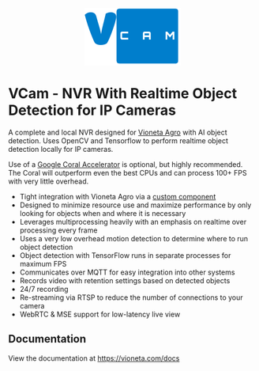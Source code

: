 <p align="center">
  <img align="center" alt="logo" src="docs/static/img/favicon.png">
</p>

# VCam - NVR With Realtime Object Detection for IP Cameras

A complete and local NVR designed for [Vioneta Agro](https://www.vioneta.com) with AI object detection. Uses OpenCV and Tensorflow to perform realtime object detection locally for IP cameras.

Use of a [Google Coral Accelerator](https://coral.ai/products/) is optional, but highly recommended. The Coral will outperform even the best CPUs and can process 100+ FPS with very little overhead.

- Tight integration with Vioneta Agro via a [custom component](https://github.com/Vioneta/vioneta-agro-vcam-integration)
- Designed to minimize resource use and maximize performance by only looking for objects when and where it is necessary
- Leverages multiprocessing heavily with an emphasis on realtime over processing every frame
- Uses a very low overhead motion detection to determine where to run object detection
- Object detection with TensorFlow runs in separate processes for maximum FPS
- Communicates over MQTT for easy integration into other systems
- Records video with retention settings based on detected objects
- 24/7 recording
- Re-streaming via RTSP to reduce the number of connections to your camera
- WebRTC & MSE support for low-latency live view

## Documentation

View the documentation at https://vioneta.com/docs
